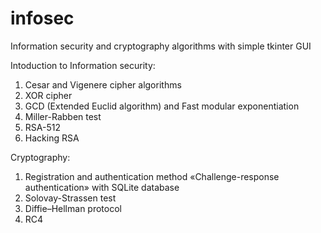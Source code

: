 # infosec
Information security and cryptography algorithms with simple tkinter GUI

Intoduction to Information security:
1. Cesar and Vigenere cipher algorithms
2. XOR cipher
3. GCD (Extended Euclid algorithm) and Fast modular exponentiation
4. Miller-Rabben test
5. RSA-512
6. Hacking RSA


Cryptography:
1. Registration and authentication method «Challenge-response authentication» with SQLite database
2. Solovay-Strassen test
3. Diffie–Hellman protocol
4. RC4

